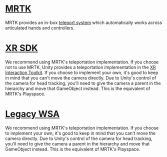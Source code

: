 # [MRTK](#tab/mrtk)
<!-- NEVER CHANGE THE ABOVE LINE! -->

MRTK provides an in-box [teleport system](https://docs.microsoft.com/windows/mixed-reality/mrtk-unity/features/teleport-system/teleport-system) which automatically works across articulated hands and controllers.

# [XR SDK](#tab/xr)
<!-- NEVER CHANGE THE ABOVE LINE! -->

We recommend using MRTK's teleportation implementation.
If you choose not to use MRTK, Unity provides a teleportation implementation in the [XR Interaction Toolkit](https://docs.unity3d.com/Packages/com.unity.xr.interaction.toolkit@1.0/manual/locomotion.html).
If you choose to implement your own, it's good to keep in mind that you can't move the camera directly. Due to Unity's control of the camera for head tracking, you'll need to give the camera a parent in the hierarchy and move that GameObject instead. This is the equivalent of MRTK's Playspace.

# [Legacy WSA](#tab/wsa)
<!-- NEVER CHANGE THE ABOVE LINE! -->

We recommend using MRTK's teleportation implementation.
If you choose to implement your own, it's good to keep in mind that you can't move the camera directly. Due to Unity's control of the camera for head tracking, you'll need to give the camera a parent in the hierarchy and move that GameObject instead. This is the equivalent of MRTK's Playspace.
